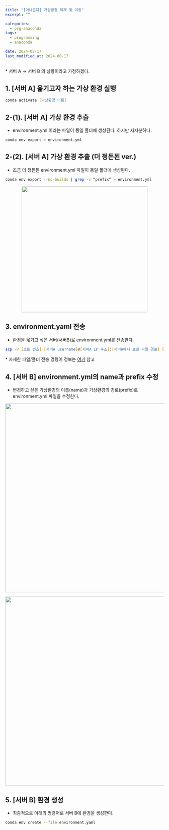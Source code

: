 ```yaml
---
title: "[아나콘다] 가상환경 복제 및 이동"
excerpt: ""

categories:
  - prg-anaconda
tags:
  - programming
  - anaconda

date: 2024-08-17
last_modified_at: 2024-08-17
---
```


\* 서버 A → 서버 B 의 상황이라고 가정하겠다.

## 1. [서버 A] 옮기고자 하는 가상 환경 실행
```zsh
conda activate [가상환경 이름]
```


## 2-(1). [서버 A] 가상 환경 추출
- environment.yml 이라는 파일이 동일 폴더에 생성된다. 하지만 지저분하다.
```zsh
conda env export > environment.yml
```

## 2-(2). [서버 A] 가상 환경 추출 (더 정돈된 ver.)
- 조금 더 정돈된 environment.yml 파일이 동일 폴더에 생성된다.
```zsh
conda env export --no-builds | grep -v “prefix” > environment.yml
```
<p align="center"><img src="https://github.com/user-attachments/assets/32dfb265-75fb-4b4f-bdc1-9419c276bd62" width="400"></p>

## 3. environment.yaml 전송
- 환경을 옮기고 싶은 서버(서버B)로 environment.yml를 전송한다.
```zsh
scp -P [포트 번호] [서버A username]@[서버A IP 주소]:[서버A에서 보낼 파일 경로] [서버B username]@[서버B IP 주소]:[서버B에서 받을 폴더 경로]
```
\* 자세한 파일/폴더 전송 명령어 정보는 [여기](https://stevenhskim.github.io/prg-linux/linux_scp/) 참고


## 4. [서버 B] environment.yml의 name과 prefix 수정
- 변경하고 싶은 가상환경의 이름(name)과 가상환경의 경로(prefix)로  environment.yml 파일을 수정한다.

<p align="center"><img src="https://github.com/user-attachments/assets/4543bedd-ff1e-4647-bd28-8f37e85f0a26" width="600"></p>

<p align="center"><img src="https://github.com/user-attachments/assets/d1e0cfae-0a0d-423a-9f23-c2aae6cda436" width="600"></p>


## 5. [서버 B] 환경 생성
- 최종적으로 아래의 명령어로 서버 B에 환경을 생성한다.
```zsh
conda env create --file environment.yaml
```